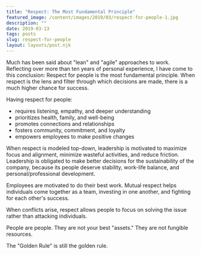 ```yaml
---
title: "Respect: The Most Fundamental Principle"
featured_image: /content/images/2019/03/respect-for-people-1.jpg
description: ""
date: 2019-03-13
tags: posts
slug: respect-for-people
layout: layouts/post.njk
---
```


Much has been said about "lean" and "agile" approaches to work. Reflecting over more than ten years of personal experience, I have come to this conclusion: Respect for people is the most fundamental principle. When respect is the lens and filter through which decisions are made, there is a much higher chance for success.

Having respect for people:

* requires listening, empathy, and deeper understanding
* prioritizes health, family, and well-being
* promotes connections and relationships
* fosters community, commitment, and loyalty
* empowers employees to make positive changes

When respect is modeled top-down, leadership is motivated to maximize focus and alignment, minimize wasteful activities, and reduce friction. Leadership is obligated to make better decisions for the sustainability of the company, because its people deserve stability, work-life balance, and personal/professional development.

Employees are motivated to do their best work. Mutual respect helps individuals come together as a team, investing in one another, and fighting for each other's success.

When conflicts arise, respect allows people to focus on solving the issue rather than attacking individuals.

People are people. They are not your best "assets." They are not fungible resources.

The "Golden Rule" is still the golden rule.

